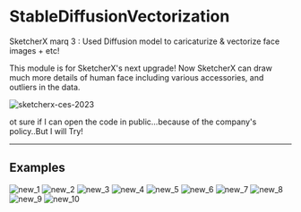# StableDiffusionVectorization
SketcherX marq 3 : Used Diffusion model to caricaturize &amp; vectorize face images + etc! 

This module is for SketcherX's next upgrade! 
Now SketcherX can draw much more details of human face including various accessories, and outliers in the data. 

![sketcherx-ces-2023](https://github.com/AllenEdgarPoe/StableDiffusionVectorization/assets/43398106/adcef09a-77af-45a7-bdb6-bd5dbceb8108)

ot sure if I can open the code in public...because of the company's policy..But I will Try! 


---

## Examples 
![new_1](https://github.com/AllenEdgarPoe/StableDiffusionVectorization/assets/43398106/8833b48b-4073-473e-b004-d8e0323f9125)
![new_2](https://github.com/AllenEdgarPoe/StableDiffusionVectorization/assets/43398106/5d58e75d-2df9-4d43-97ad-c753266088ec)
![new_3](https://github.com/AllenEdgarPoe/StableDiffusionVectorization/assets/43398106/51be666b-ae4c-44c3-b797-004ee89e6950)
![new_4](https://github.com/AllenEdgarPoe/StableDiffusionVectorization/assets/43398106/1faecfb6-25c8-4318-a97e-0d3dfc67edab)
![new_5](https://github.com/AllenEdgarPoe/StableDiffusionVectorization/assets/43398106/5766c43b-5d2c-4c17-b5f8-40b7c3963d08)
![new_6](https://github.com/AllenEdgarPoe/StableDiffusionVectorization/assets/43398106/2ae5eba9-8895-42d0-98ca-22031a084177)
![new_7](https://github.com/AllenEdgarPoe/StableDiffusionVectorization/assets/43398106/a7a3896e-dbbc-43f7-94e2-2ac052bfa02f)
![new_8](https://github.com/AllenEdgarPoe/StableDiffusionVectorization/assets/43398106/555c8d7f-3a38-4cdf-b007-abef9e31fc4c)
![new_9](https://github.com/AllenEdgarPoe/StableDiffusionVectorization/assets/43398106/8d4a4d7a-2ed5-4586-b53c-e25680600695)
![new_10](https://github.com/AllenEdgarPoe/StableDiffusionVectorization/assets/43398106/63fdb49f-f67a-47d6-8b8c-26b86654ca1d)
